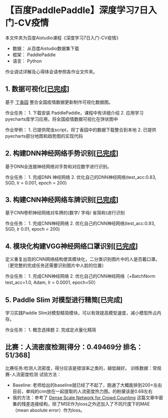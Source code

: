 # 【百度PaddlePaddle】深度学习7日入门-CV疫情
本文件夹为百度Aistudio课程《深度学习7日入门-CV疫情》

- 数据： 从百度Aistudio数据集下载
- 框架： PaddlePaddle
- 语言： Python

作业调试详解及心得体会请参照各作业文件夹。

## 1. 数据可视化[[已完成]]([https://github.com/Capchenxi/Aistudio/tree/master/%E6%B7%B1%E5%BA%A6%E5%AD%A6%E4%B9%A07%E6%97%A5%E5%85%A5%E9%97%A8-CV%E7%96%AB%E6%83%85%E7%89%B9%E8%BE%91/HW1](https://github.com/Capchenxi/Aistudio/tree/master/深度学习7日入门-CV疫情特辑/HW1))
基于 [丁香园](https://ncov.dxy.cn/ncovh5/view/pneumonia) 整合全国疫情数据更新制作可视化数据图。

作业任务：
	1. 下载安装 PaddlePaddle，课程中有详细介绍
	2. 应用学习pyecharts库学习应用，将全国疫情数据可视化在饼状图中

作业举例：
	1. 已提供爬虫script，将丁香园中的数据下载整合到本地
	2. 已提供pyecharts部分地图和趋势图的实现代码
	
## 2. 构建DNN神经网络手势识别[[已完成]([https://github.com/Capchenxi/Aistudio/tree/master/%E6%B7%B1%E5%BA%A6%E5%AD%A6%E4%B9%A07%E6%97%A5%E5%85%A5%E9%97%A8-CV%E7%96%AB%E6%83%85%E7%89%B9%E8%BE%91/HW1](https://github.com/Capchenxi/Aistudio/tree/master/深度学习7日入门-CV疫情特辑/HW2))]
基于DNN全连接神经网络对手势和对应数字进行识别。

作业任务：
	1. 完成DNN 神经网络
	2. 优化自己的DNN神经网络(test_acc:0.83, SGD, lr = 0.001, epoch = 200)

## 3. 构建CNN神经网络车牌识别[[已完成]([https://github.com/Capchenxi/Aistudio/tree/master/%E6%B7%B1%E5%BA%A6%E5%AD%A6%E4%B9%A07%E6%97%A5%E5%85%A5%E9%97%A8-CV%E7%96%AB%E6%83%85%E7%89%B9%E8%BE%91/HW1](https://github.com/Capchenxi/Aistudio/tree/master/深度学习7日入门-CV疫情特辑/HW3))]
基于CNN卷积神经网络对车牌的(数字/ 字母/ 省简称)进行识别

作业任务：
	1. 完成CNN神经网络
	2. 优化自己的CNN神经网络(test_acc:0.93, SGD, lr 0.01, epoch = 200)

## 4. 模块化构建VGG神经网络口罩识别[[已完成]([https://github.com/Capchenxi/Aistudio/tree/master/%E6%B7%B1%E5%BA%A6%E5%AD%A6%E4%B9%A07%E6%97%A5%E5%85%A5%E9%97%A8-CV%E7%96%AB%E6%83%85%E7%89%B9%E8%BE%91/HW1](https://github.com/Capchenxi/Aistudio/tree/master/深度学习7日入门-CV疫情特辑/HW4))]
定义重复出现的CNN网络结构使其模块化，二分类识别图片中的人是否戴口罩。（更完整的完成任务还需要识别图片中人脸的位置）

作业任务：
	1. 完成CNN神经网络
	2. 优化自己的CNN神经网络（+BatchNorm test_acc=1.0, Adam, lr = 0.0001, epoch=50）
## 5. Paddle Slim 对模型进行精简[已完成]
学习实践Paddle Slim对模型精简模块，可以有效提高模型速度，减小模型所占内存。

作业任务：
	1. 概念选择题
	2. 完成定点量化精简

## 比赛：人流密度检测[得分：0.49469分 排名：51/368]

比赛任务:检测人流密度，得分应该是错误率之类的，越低越好。
训练数据：常规赛-人流密度检测
试验方法：
- Baseline: 老师给出的baseline就已经了不起了，跑通了大概能排到200+左右目前，单纯的cnn放在一起提取的人流密度热力图。的粉黛该是0.68左右
- 我的方法：参考了 [Dense Scale Network for Crowd Counting](https://arxiv.org/pdf/1906.09707.pdf) 这篇文章中密集的残差连接结构，除了MSE作为loss之外还加入了不同尺度下的MAE（mean absolute error）作为loss。
